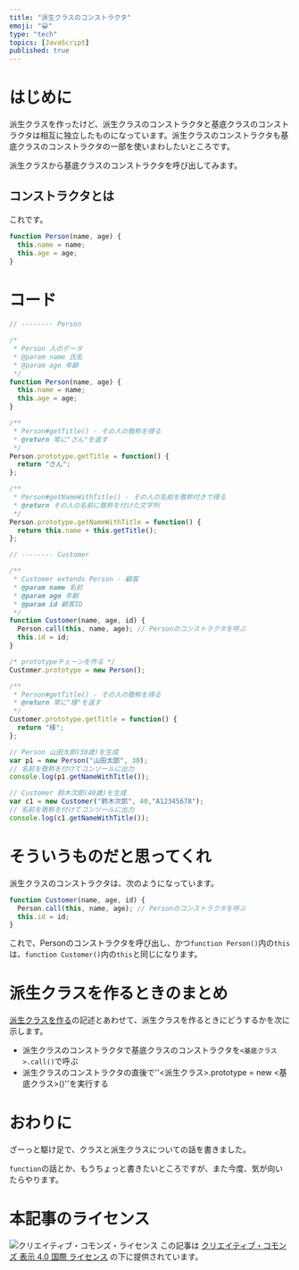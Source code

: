 ```yaml
---
title: "派生クラスのコンストラクタ"
emoji: "😀"
type: "tech"
topics: [JavaScript]
published: true
---
```

# はじめに
 
派生クラスを作ったけど、派生クラスのコンストラクタと基底クラスのコンストラクタは相互に独立したものになっています。派生クラスのコンストラクタも基底クラスのコンストラクタの一部を使いまわしたいところです。

派生クラスから基底クラスのコンストラクタを呼び出してみます。

## コンストラクタとは

これです。

```js
function Person(name, age) {
  this.name = name;
  this.age = age;
}
```

# コード

```js
// -------- Person

/*
 * Person 人のデータ
 * @param name 氏名
 * @param age 年齢
 */
function Person(name, age) {
  this.name = name;
  this.age = age;
}

/**
 * Person#getTitle() - その人の敬称を得る
 * @return 常に"さん"を返す
 */
Person.prototype.getTitle = function() {
  return "さん";
};

/**
 * Person#getNameWithTitle() - その人の名前を敬称付きで得る
 * @return その人の名前に敬称を付けた文字列
 */
Person.prototype.getNameWithTitle = function() {
  return this.name + this.getTitle();
};

// -------- Customer

/**
 * Customer extends Person - 顧客
 * @param name 名前
 * @param age 年齢
 * @param id 顧客ID
 */
function Customer(name, age, id) {
  Person.call(this, name, age); // Personのコンストラクタを呼ぶ
  this.id = id;
}

/* prototypeチェーンを作る */
Customer.prototype = new Person();

/**
 * Person#getTitle() - その人の敬称を得る
 * @return 常に"様"を返す
 */
Customer.prototype.getTitle = function() {
  return "様";
};

// Person 山田太郎(30歳)を生成
var p1 = new Person("山田太郎", 30);
// 名前を敬称を付けてコンソールに出力
console.log(p1.getNameWithTitle());

// Customer 鈴木次郎(40歳)を生成
var c1 = new Customer("鈴木次郎", 40,"A12345678");
// 名前を敬称を付けてコンソールに出力
console.log(c1.getNameWithTitle());
```

# そういうものだと思ってくれ

派生クラスのコンストラクタは、次のようになっています。

```js
function Customer(name, age, id) {
  Person.call(this, name, age); // Personのコンストラクタを呼ぶ
  this.id = id;
}
```

これで、Personのコンストラクタを呼び出し、かつ``function Person()``内の``this``は、``function Customer()``内の``this``と同じになります。

# 派生クラスを作るときのまとめ

[派生クラスを作る](0026-js-derive)の記述とあわせて、派生クラスを作るときにどうするかを次に示します。

* 派生クラスのコンストラクタで基底クラスのコンストラクタを``<基底クラス>.call()``で呼ぶ
* 派生クラスのコンストラクタの直後で''<派生クラス>.prototype = new <基底クラス>()''を実行する

# おわりに

ざーっと駆け足で、クラスと派生クラスについての話を書きました。

``function``の話とか、もうちょっと書きたいところですが、また今度、気が向いたらやります。

# 本記事のライセンス

![クリエイティブ・コモンズ・ライセンス](https://i.creativecommons.org/l/by/4.0/88x31.png)
この記事は [クリエイティブ・コモンズ 表示 4.0 国際 ライセンス](http://creativecommons.org/licenses/by/4.0/">) の下に提供されています。
